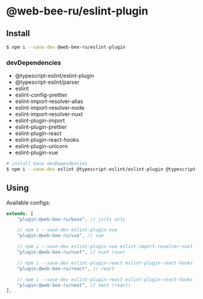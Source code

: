 # @web-bee-ru/eslint-plugin

## Install
``` bash
$ npm i --save-dev @web-bee-ru/eslint-plugin
```

### devDependencies

- @typescript-eslint/eslint-plugin
- @typescript-eslint/parser
- eslint
- eslint-config-prettier
- eslint-import-resolver-alias
- eslint-import-resolver-node
- eslint-import-resolver-nuxt
- eslint-plugin-import
- eslint-plugin-prettier
- eslint-plugin-react
- eslint-plugin-react-hooks
- eslint-plugin-unicorn
- eslint-plugin-vue

``` bash
# install base devDependencies
$ npm i --save-dev eslint @typescript-eslint/eslint-plugin @typescript-eslint/parser eslint-config-prettier eslint-import-resolver-alias eslint-import-resolver-node eslint-plugin-import eslint-plugin-prettier eslint-plugin-unicorn
```

## Using

Available configs:

``` js
extends: [
    "plugin:@web-bee-ru/base", // js/ts only

    // npm i --save-dev eslint-plugin-vue
    "plugin:@web-bee-ru/vue", // vue

    // npm i --save-dev eslint-plugin-vue eslint-import-resolver-nuxt
    "plugin:@web-bee-ru/nuxt", // nuxt (vue)

    // npm i --save-dev eslint-plugin-react eslint-plugin-react-hooks
    "plugin:@web-bee-ru/react", // react

    // npm i --save-dev eslint-plugin-react eslint-plugin-react-hooks
    "plugin:@web-bee-ru/next", // next (react)
],
```
